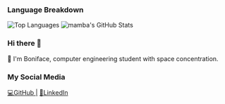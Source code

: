 ### Language Breakdown
![Top Languages](https://github-readme-stats.vercel.app/api/top-langs/?username=Intina47&layout=compact&hide=html)
![mamba's GitHub Stats](https://github-readme-stats.vercel.app/api?username=Intina47&show_icons=true&theme=radical&exclude_repo=contributed&hide=contribs)
### Hi there 👋
🚀 I'm Boniface, computer engineering student with space concentration.

### My Social Media

[💻GitHub |](https://github.com/bnira)
[🤝LinkedIn](https://www.linkedin.com/in/boniface-thuranira)